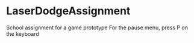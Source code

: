 # LaserDodgeAssignment
School assignment for a game prototype
For the pause menu, press P on the keyboard
